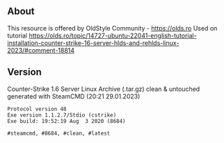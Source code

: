 ## About
This resource is offered by OldStyle Community - https://olds.ro
Used on tutorial https://olds.ro/topic/14727-ubuntu-22041-english-tutorial-installation-counter-strike-16-server-hlds-and-rehlds-linux-2023/#comment-18814

## Version
Counter-Strike 1.6 Server Linux Archive (.tar.gz) clean &amp; untouched generated with SteamCMD (20:21 29.01.2023)

```
Protocol version 48
Exe version 1.1.2.7/Stdio (cstrike)
Exe build: 19:52:19 Aug  3 2020 (8684)
```

```#steamcmd, #8684, #clean, #latest``` 
